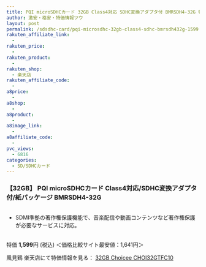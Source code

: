 ```yaml
---
title: PQI microSDHCカード 32GB Class4対応 SDHC変換アダプタ付 BMRSDH4-32G 特価1,599円！送料無料！
author: 激安・格安・特価情報ツウ
layout: post
permalink: /sdsdhc-card/pqi-microsdhc-32gb-class4-sdhc-bmrsdh432g-1599.html
rakuten_affiliate_link:
  - 
rakuten_price:
  - 
rakuten_product:
  - 
rakuten_shop:
  - 楽天店
rakuten_affiliate_code:
  - 
a8price:
  - 
a8shop:
  - 
a8product:
  - 
a8image_link:
  - 
a8affiliate_code:
  - 
pvc_views:
  - 6816
categories:
  - SD/SDHCカード
---
```

### 【32GB】 PQI microSDHCカード Class4対応/SDHC変換アダプタ付/紙パッケージ BMRSDH4-32G

<div class="img-bg2 img_L">
  <a href="http://hb.afl.rakuten.co.jp/hgc/0ce5cd37.4dc4be8c.0ce5cd38.8442cdc4/?pc=http%3a%2f%2fitem.rakuten.co.jp%2fkazamidori%2f4716329671734%2f%3fscid%3daf_link_img&m=http%3a%2f%2fm.rakuten.co.jp%2fkazamidori%2fi%2f10006289%2f" target="_blank"><img src="http://hbb.afl.rakuten.co.jp/hgb/?pc=http%3a%2f%2fthumbnail.image.rakuten.co.jp%2f%400_mall%2fkazamidori%2fcabinet%2fproducts4%2f4716329671734s.jpg%3f_ex%3d128x128&m=http%3a%2f%2fthumbnail.image.rakuten.co.jp%2f%400_mall%2fkazamidori%2fcabinet%2fproducts4%2f4716329671734s.jpg" border="0" title="" alt="" /></a>
</div>

<!--more-->

  * SDMI準拠の著作権保護機能で、音楽配信や動画コンテンツなど著作権保護が必要なサービスに対応。

<br clear="all" />特価 <span class="tokka-price"><strong>1,599</strong></span>円 (税込) ＜価格比較サイト最安値：1,641円＞  
  
風見鶏 楽天店にて特価情報を見る： <a href="http://hb.afl.rakuten.co.jp/hgc/0ce5cd37.4dc4be8c.0ce5cd38.8442cdc4/?pc=http%3a%2f%2fitem.rakuten.co.jp%2fkazamidori%2f4716329671734%2f%3fscid%3daf_link_img&m=http%3a%2f%2fm.rakuten.co.jp%2fkazamidori%2fi%2f10006289%2f" target="_blank"><span class="fs150p">32GB Choicee CHOI32GTFC10</span></a>